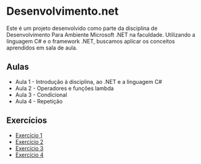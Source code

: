 # Desenvolvimento.net
Este é um projeto desenvolvido como parte da disciplina de Desenvolvimento Para Ambiente Microsoft .NET na faculdade. Utilizando a linguagem C# e o framework .NET, buscamos aplicar os conceitos aprendidos em sala de aula.

## Aulas
- Aula 1 - Introdução à disciplina, ao .NET e a linguagem C#
- Aula 2 - Operadores e funções lambda
- Aula 3 - Condicional
- Aula 4 - Repetição

## Exercícios
- [Exercício 1](https://github.com/deisesan/Desenvolvimento.net/blob/main/Exerc%C3%ADcios/Exerc%C3%ADcio1.md)
- [Exercício 2](https://github.com/deisesan/Desenvolvimento.net/blob/main/Exerc%C3%ADcios/Exerc%C3%ADcio2.md)
- [Exercício 3](https://github.com/deisesan/Desenvolvimento.net/blob/main/Exerc%C3%ADcios/Exerc%C3%ADcio3.md)
- [Exercício 4](https://github.com/deisesan/Desenvolvimento.net/blob/main/Exerc%C3%ADcios/Exerc%C3%ADcio4.md)
